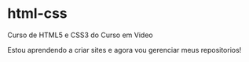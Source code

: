 # html-css
 Curso de HTML5 e CSS3 do Curso em Video

Estou aprendendo a criar sites e agora vou gerenciar meus repositorios!